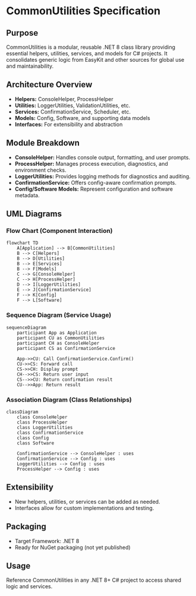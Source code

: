 # CommonUtilities Specification

## Purpose
CommonUtilities is a modular, reusable .NET 8 class library providing essential helpers, utilities, services, and models for C# projects. It consolidates generic logic from EasyKit and other sources for global use and maintainability.

## Architecture Overview

- **Helpers:** ConsoleHelper, ProcessHelper
- **Utilities:** LoggerUtilities, ValidationUtilities, etc.
- **Services:** ConfirmationService, Scheduler, etc.
- **Models:** Config, Software, and supporting data models
- **Interfaces:** For extensibility and abstraction

## Module Breakdown

- **ConsoleHelper:** Handles console output, formatting, and user prompts.
- **ProcessHelper:** Manages process execution, diagnostics, and environment checks.
- **LoggerUtilities:** Provides logging methods for diagnostics and auditing.
- **ConfirmationService:** Offers config-aware confirmation prompts.
- **Config/Software Models:** Represent configuration and software metadata.

## UML Diagrams

### Flow Chart (Component Interaction)

```mermaid
flowchart TD
    A[Application] --> B[CommonUtilities]
    B --> C[Helpers]
    B --> D[Utilities]
    B --> E[Services]
    B --> F[Models]
    C --> G[ConsoleHelper]
    C --> H[ProcessHelper]
    D --> I[LoggerUtilities]
    E --> J[ConfirmationService]
    F --> K[Config]
    F --> L[Software]
```

### Sequence Diagram (Service Usage)

```mermaid
sequenceDiagram
    participant App as Application
    participant CU as CommonUtilities
    participant CH as ConsoleHelper
    participant CS as ConfirmationService

    App->>CU: Call ConfirmationService.Confirm()
    CU->>CS: Forward call
    CS->>CH: Display prompt
    CH-->>CS: Return user input
    CS-->>CU: Return confirmation result
    CU-->>App: Return result
```

### Association Diagram (Class Relationships)

```mermaid
classDiagram
    class ConsoleHelper
    class ProcessHelper
    class LoggerUtilities
    class ConfirmationService
    class Config
    class Software

    ConfirmationService --> ConsoleHelper : uses
    ConfirmationService --> Config : uses
    LoggerUtilities --> Config : uses
    ProcessHelper --> Config : uses
```

## Extensibility

- New helpers, utilities, or services can be added as needed.
- Interfaces allow for custom implementations and testing.

## Packaging

- Target Framework: .NET 8
- Ready for NuGet packaging (not yet published)

## Usage

Reference CommonUtilities in any .NET 8+ C# project to access shared logic and services.
